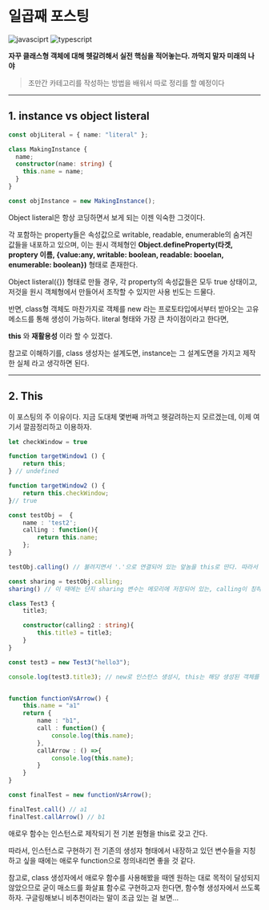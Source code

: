 # 일곱째 포스팅

![javasciprt](https://img.shields.io/badge/javascript-up%20to%20date-yellow)
![typescript](https://img.shields.io/badge/typescript-up%20to%20date-blue)

**자꾸 클래스형 객체에 대해 헷갈려해서 실전 핵심을 적어놓는다. 까먹지 말자 미래의 나야**

> 조만간 카테고리를 작성하는 방법을 배워서 따로 정리를 할 예정이다

---

## 1. instance vs object listeral

```ts
const objLiteral = { name: "literal" };

class MakingInstance {
  name;
  constructor(name: string) {
    this.name = name;
  }
}

const objInstance = new MakingInstance();
```

Object listeral은 항상 코딩하면서 보게 되는 이젠 익숙한 그것이다.

각 포함하는 property들은 속성값으로 writable, readable, enumerable의 숨겨진 값들을 내포하고 있으며, 이는 원시 객체형인 **Object.defineProperty(타겟, proptery 이름, {value:any, writable: boolean, readable: booelan, enumerable: boolean})** 형태로 존재한다.

Object listeral({}) 형태로 만들 경우, 각 property의 속성값들은 모두 true 상태이고, 저것을 원시 객체형에서 만들어서 조작할 수 있지만 사용 빈도는 드물다.

반면, class형 객체도 마찬가지로 객체를 new 라는 프로토타입에서부터 받아오는 고유 메소드를 통해 생성이 가능하다. literal 형태와 가장 큰 차이점이라고 한다면,

**this** 와 **재활용성** 이라 할 수 있겠다.

참고로 이해하기를, class 생성자는 설계도면, instance는 그 설계도면을 가지고 제작한 실체 라고 생각하면 된다.

---

## 2. This

이 포스팅의 주 이유이다. 지금 도대체 몇번째 까먹고 헷갈려하는지 모르겠는데, 이제 여기서 깔끔정리하고 이용하자.

```ts
let checkWindow = true

function targetWindow1 () {
    return this;
} // undefined

function targetWindow2 () {
    return this.checkWindow;
}// true

const testObj =  {
    name : 'test2';
    calling : function(){
        return this.name;
    };
}

testObj.calling() // 불려지면서 '.'으로 연결되어 있는 앞놈을 this로 딴다. 따라서 'test2'를 내뱉는다. 객체의 메소드로 불리고 있다는 의미다.

const sharing = testObj.calling;
sharing() // 이 때에는 단지 sharing 변수는 메모리에 저장되어 있는, calling이 칭하고 있는 function값을 참조할 뿐이다. 따라서 sharing은 결국 function () {return this.name}일 뿐이며 이 케이스는 역시 위와 마찬가지로 호출 시 undefined가 되는 것이다.

class Test3 {
    title3;

    constructor(calling2 : string){
        this.title3 = title3;
    }
}

const test3 = new Test3("hello3");

console.log(test3.title3); // new로 인스턴스 생성시, this는 해당 생성된 객체를 참조하는 대상이 되므로 this === test3 가 된다.


function functionVsArrow() {
    this.name = "a1"
    return {
        name : "b1",
        call : function() {
            console.log(this.name);
        },
        callArrow : () =>{
            console.log(this.name);
        }
    }
}

const finalTest = new functionVsArrow();

finalTest.call() // a1
finalTest.callArrow() // b1
```

애로우 함수는 인스턴스로 제작되기 전 기본 원형을 this로 갖고 간다.

따라서, 인스턴스로 구현하기 전 기존의 생성자 형태에서 내장하고 있던 변수들을 지칭하고 싶을 때에는 애로우 function으로 정의내리면 좋을 것 같다.

참고로, class 생성자에서 애로우 함수를 사용해봤을 때엔 원하는 대로 목적이 달성되지 않았으므로 굳이 매소드를 화살표 함수로 구현하고자 한다면, 함수형 생성자에서 쓰도록 하자. 구글링해보니 비추천이라는 말이 조금 있는 걸 보면...
